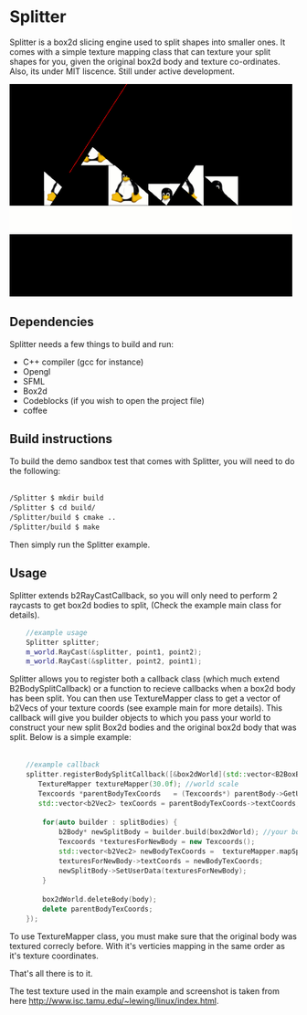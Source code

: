 Splitter
========

Splitter is a box2d slicing engine used to split shapes into smaller ones. It comes with a simple texture mapping class that can texture your split shapes for you, given the original box2d body and texture co-ordinates. Also, its under MIT liscence. Still under active development.


![ScreenShot](https://raw.githubusercontent.com/SundeepK/Splitter/master/images/splitter_test_image.png)

## Dependencies
Splitter needs a few things to build and run:
- C++ compiler (gcc for instance)
- Opengl
- SFML
- Box2d
- Codeblocks (if you wish to open the project file)
- coffee

## Build instructions
To build the demo sandbox test that comes with Splitter, you will need to do the following:

```bash

/Splitter $ mkdir build
/Splitter $ cd build/
/Splitter/build $ cmake ..
/Splitter/build $ make
```
Then simply run the Splitter example.

## Usage
Splitter extends b2RayCastCallback, so you will only need to perform 2 raycasts to get box2d bodies to split, (Check the example main class for details).

```CPP
    //example usage
    Splitter splitter;
    m_world.RayCast(&splitter, point1, point2);
    m_world.RayCast(&splitter, point2, point1);

```

Splitter allows you to register both a callback class (which much extend B2BodySplitCallback) or a function to recieve callbacks when a box2d body has been split. You can then use TextureMapper class to get a vector of b2Vecs of your texture coords (see example main for more details). This callback will give you builder objects to which you pass your world to construct your new split Box2d bodies and the original box2d body that was split. Below is a simple example:

```CPP

    //example callback
    splitter.registerBodySplitCallback([&box2dWorld](std::vector<B2BoxBuilder> splitBodies, b2Body* parentBody) -> void {
       TextureMapper textureMapper(30.0f); //world scale
       Texcoords *parentBodyTexCoords   = (Texcoords*) parentBody->GetUserData();
       std::vector<b2Vec2> texCoords = parentBodyTexCoords->textCoords;
       
        for(auto builder : splitBodies) {
            b2Body* newSplitBody = builder.build(box2dWorld); //your box2d world
            Texcoords *texturesForNewBody = new Texcoords();
            std::vector<b2Vec2> newBodyTexCoords =  textureMapper.mapSplitBody(newSplitBody, parentBody, texCoords);
            texturesForNewBody->textCoords = newBodyTexCoords;
            newSplitBody->SetUserData(texturesForNewBody);
        }

        box2dWorld.deleteBody(body);
        delete parentBodyTexCoords; 
    });

```

To use TextureMapper class, you must make sure that the original body was textured correcly before. With it's verticies mapping in the same order as it's texture coordinates.

That's all there is to it.

The test texture used in the main example and screenshot is taken from here http://www.isc.tamu.edu/~lewing/linux/index.html. 




